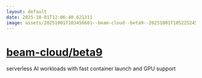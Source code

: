 ```yaml
---
layout: default
date: 2025-10-01T12:06:40.621311
image: assets/20251001T103456601--beam-cloud--beta9--20251001T105225245--cropped.png
---
```


# [beam-cloud/beta9](https://github.com/beam-cloud/beta9)

serverless AI workloads with fast container launch and GPU support
